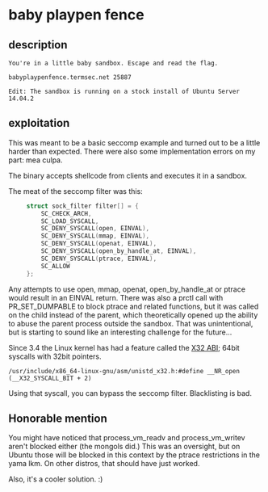 # baby playpen fence

## description

```text
You're in a little baby sandbox. Escape and read the flag.

babyplaypenfence.termsec.net 25887

Edit: The sandbox is running on a stock install of Ubuntu Server 14.04.2
```

## exploitation

This was meant to be a basic seccomp example and turned out to be a little
harder than expected. There were also some implementation errors on my part:
mea culpa.

The binary accepts shellcode from clients and executes it in a sandbox.

The meat of the seccomp filter was this:

```c
     struct sock_filter filter[] = {
         SC_CHECK_ARCH,
         SC_LOAD_SYSCALL,
         SC_DENY_SYSCALL(open, EINVAL),
         SC_DENY_SYSCALL(mmap, EINVAL),
         SC_DENY_SYSCALL(openat, EINVAL),
         SC_DENY_SYSCALL(open_by_handle_at, EINVAL),
         SC_DENY_SYSCALL(ptrace, EINVAL),
         SC_ALLOW
     };
```

Any attempts to use open, mmap, openat, open_by_handle_at or ptrace would
result in an EINVAL return. There was also a prctl call with PR_SET_DUMPABLE to
block ptrace and related functions, but it was called on the child instead of
the parent, which theoretically opened up the ability to abuse the parent
process outside the sandbox. That was unintentional, but is starting to sound
like an interesting challenge for the future...

Since 3.4 the Linux kernel has had a feature called the [X32
ABI](http://en.wikipedia.org/wiki/X32_ABI); 64bit syscalls with 32bit pointers. 

```
/usr/include/x86_64-linux-gnu/asm/unistd_x32.h:#define __NR_open (__X32_SYSCALL_BIT + 2)
```

Using that syscall, you can bypass the seccomp filter. Blacklisting is bad.

## Honorable mention

You might have noticed that process_vm_readv and process_vm_writev aren't
blocked either (the mongols did.) This was an oversight, but on Ubuntu those
will be blocked in this context by the ptrace restrictions in the yama lkm. On
other distros, that should have just worked.

Also, it's a cooler solution. :)
